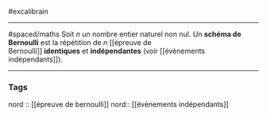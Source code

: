 
#excalibrain
___
#spaced/maths
Soit $n$ un nombre entier naturel non nul. Un **schéma de Bernoulli** est la répétition de $n$ [[épreuve de Bernoulli]] **identiques** et **indépendantes** (voir [[évènements indépendants]]).

---
### Tags
nord :: [[épreuve de bernoulli]]
nord:: [[évènements indépendants]]